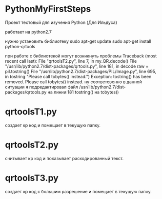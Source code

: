 # PythonMyFirstSteps

Проект тестовый для изучения Python (Для Ильдуса)

работает на python2.7

нужно установить библиотеку
sudo apt-get update
sudo apt-get install python-qrtools

при работе с библиотекой могут возникнуть проблемы
    Traceback (most recent call last):
      File "qrtoolsT2.py", line 7, in <module>
        my_QR.decode()
      File "/usr/lib/python2.7/dist-packages/qrtools.py", line 181, in decode
        raw = pil.tostring()
      File "/usr/lib/python2.7/dist-packages/PIL/Image.py", line 695, in tostring
        "Please call tobytes() instead.")
Exception: tostring() has been removed. Please call tobytes() instead.
ну соответсвенно в данной ситуации я подредактировал файл /usr/lib/python2.7/dist-packages/qrtools.py на линии 181 tostring() на tobytes()

# qrtoolsT1.py
создает кр код и помещает в текущую папку.
# qrtoolsT2.py
считывает кр код и показывает раскодированный текст.
# qrtoolsT3.py
создает кр код с большим разрешение и помещает в текущую папку.
